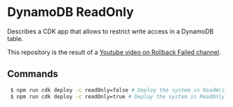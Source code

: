 # DynamoDB ReadOnly

Describes a CDK app that allows to restrict write access in a DynamoDB table.

This repository is the result of a [Youtube video on Rollback Failed channel](https://youtu.be/cYVIjw_QSmk).

## Commands

```bash
 $ npm run cdk deploy -c readOnly=false # Deploy the system in ReadWrite mode
 $ npm run cdk deploy -c readOnly=true # Deploy the system in ReadOnly mode
 ```
 